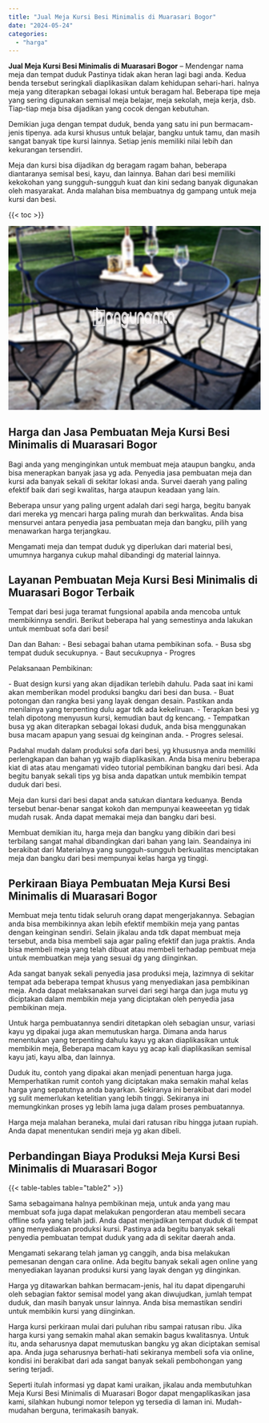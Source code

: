 ```yaml
---
title: "Jual Meja Kursi Besi Minimalis di Muarasari Bogor"
date: "2024-05-24"
categories: 
  - "harga"
---
```


**Jual Meja Kursi Besi Minimalis di Muarasari Bogor** – Mendengar nama meja dan tempat duduk Pastinya tidak akan heran lagi bagi anda. Kedua benda tersebut seringkali diaplikasikan dalam kehidupan sehari-hari. halnya meja yang diterapkan sebagai lokasi untuk beragam hal. Beberapa tipe meja yang sering digunakan semisal meja belajar, meja sekolah, meja kerja, dsb. Tiap-tiap meja bisa dijadikan yang cocok dengan kebutuhan.

Demikian juga dengan tempat duduk, benda yang satu ini pun bermacam-jenis tipenya. ada kursi khusus untuk belajar, bangku untuk tamu, dan masih sangat banyak tipe kursi lainnya. Setiap jenis memiliki nilai lebih dan kekurangan tersendiri.

Meja dan kursi bisa dijadikan dg beragam ragam bahan, beberapa diantaranya semisal besi, kayu, dan lainnya. Bahan dari besi memiliki kekokohan yang sungguh-sungguh kuat dan kini sedang banyak digunakan oleh masyarakat. Anda malahan bisa membuatnya dg gampang untuk meja kursi dan besi.

{{< toc >}}

![Jual Meja Kursi Besi Minimalis di Muarasari Bogor](/images/jual-meja-besi-murah27.png)

## Harga dan Jasa Pembuatan Meja Kursi Besi Minimalis di Muarasari Bogor

Bagi anda yang menginginkan untuk membuat meja ataupun bangku, anda bisa menerapkan banyak jasa yg ada. Penyedia jasa pembuatan meja dan kursi ada banyak sekali di sekitar lokasi anda. Survei daerah yang paling efektif baik dari segi kwalitas, harga ataupun keadaan yang lain.

Beberapa unsur yang paling urgent adalah dari segi harga, begitu banyak dari mereka yg mencari harga paling murah dan berkwalitas. Anda bisa mensurvei antara penyedia jasa pembuatan meja dan bangku, pilih yang menawarkan harga terjangkau.

Mengamati meja dan tempat duduk yg diperlukan dari material besi, umumnya harganya cukup mahal dibandingi dg material lainnya.

## Layanan Pembuatan Meja Kursi Besi Minimalis di Muarasari Bogor Terbaik

Tempat dari besi juga teramat fungsional apabila anda mencoba untuk membikinnya sendiri. Berikut beberapa hal yang semestinya anda lakukan untuk membuat sofa dari besi!

Dan dan Bahan: - Besi sebagai bahan utama pembikinan sofa. - Busa sbg tempat duduk secukupnya. - Baut secukupnya - Progres

Pelaksanaan Pembikinan:

\- Buat design kursi yang akan dijadikan terlebih dahulu. Pada saat ini kami akan memberikan model produksi bangku dari besi dan busa. - Buat potongan dan rangka besi yang layak dengan desain. Pastikan anda menilainya yang terpenting dulu agar tdk ada kekeliruan. - Terapkan besi yg telah dipotong menyusun kursi, kemudian baut dg kencang. - Tempatkan busa yg akan diterapkan sebagai lokasi duduk, anda bisa menggunakan busa macam apapun yang sesuai dg keinginan anda. - Progres selesai.

Padahal mudah dalam produksi sofa dari besi, yg khususnya anda memiliki perlengkapan dan bahan yg wajib diaplikasikan. Anda bisa meniru beberapa kiat di atas atau mengamati video tutorial pembikinan bangku dari besi. Ada begitu banyak sekali tips yg bisa anda dapatkan untuk membikin tempat duduk dari besi.

Meja dan kursi dari besi dapat anda satukan diantara keduanya. Benda tersebut benar-benar sangat kokoh dan mempunyai keaweeetan yg tidak mudah rusak. Anda dapat memakai meja dan bangku dari besi.

Membuat demikian itu, harga meja dan bangku yang dibikin dari besi terbilang sangat mahal dibandingkan dari bahan yang lain. Seandainya ini berakibat dari Materialnya yang sungguh-sungguh berkualitas menciptakan meja dan bangku dari besi mempunyai kelas harga yg tinggi.

## Perkiraan Biaya Pembuatan Meja Kursi Besi Minimalis di Muarasari Bogor

Membuat meja tentu tidak seluruh orang dapat mengerjakannya. Sebagian anda bisa membikinnya akan lebih efektif membikin meja yang pantas dengan keinginan sendiri. Selain jikalau anda tdk dapat membuat meja tersebut, anda bisa membeli saja agar paling efektif dan juga praktis. Anda bisa membeli meja yang telah dibuat atau membeli terhadap pembuat meja untuk membuatkan meja yang sesuai dg yang diinginkan.

Ada sangat banyak sekali penyedia jasa produksi meja, lazimnya di sekitar tempat ada beberapa tempat khusus yang menyediakan jasa pembikinan meja. Anda dapat melaksanakan survei dari segi harga dan juga mutu yg diciptakan dalam membikin meja yang diciptakan oleh penyedia jasa pembikinan meja.

Untuk harga pembuatannya sendiri ditetapkan oleh sebagian unsur, variasi kayu yg dipakai juga akan memutuskan harga. Dimana anda harus menentukan yang terpenting dahulu kayu yg akan diaplikasikan untuk membikin meja, Beberapa macam kayu yg acap kali diaplikasikan semisal kayu jati, kayu alba, dan lainnya.

Duduk itu, contoh yang dipakai akan menjadi penentuan harga juga. Memperhatikan rumit contoh yang diciptakan maka semakin mahal kelas harga yang sepatutnya anda bayarkan. Sekiranya ini berakibat dari model yg sulit memerlukan ketelitian yang lebih tinggi. Sekiranya ini memungkinkan proses yg lebih lama juga dalam proses pembuatannya.

Harga meja malahan beraneka, mulai dari ratusan ribu hingga jutaan rupiah. Anda dapat menentukan sendiri meja yg akan dibeli.

## Perbandingan Biaya Produksi Meja Kursi Besi Minimalis di Muarasari Bogor

{{< table-tables table="table2" >}}

Sama sebagaimana halnya pembikinan meja, untuk anda yang mau membuat sofa juga dapat melakukan pengorderan atau membeli secara offline sofa yang telah jadi. Anda dapat menjadikan tempat duduk di tempat yang menyediakan produksi kursi. Pastinya ada begitu banyak sekali penyedia pembuatan tempat duduk yang ada di sekitar daerah anda.

Mengamati sekarang telah jaman yg canggih, anda bisa melakukan pemesanan dengan cara online. Ada begitu banyak sekali agen online yang menyediakan layanan produksi kursi yang layak dengan yg diinginkan.

Harga yg ditawarkan bahkan bermacam-jenis, hal itu dapat dipengaruhi oleh sebagian faktor semisal model yang akan diwujudkan, jumlah tempat duduk, dan masih banyak unsur lainnya. Anda bisa memastikan sendiri untuk membikin kursi yang diinginkan.

Harga kursi perkiraan mulai dari puluhan ribu sampai ratusan ribu. Jika harga kursi yang semakin mahal akan semakin bagus kwalitasnya. Untuk itu, anda seharusnya dapat memutuskan bangku yg akan diciptakan semisal apa. Anda juga seharusnya berhati-hati sekiranya membeli sofa via online, kondisi ini berakibat dari ada sangat banyak sekali pembohongan yang sering terjadi.

Seperti itulah informasi yg dapat kami uraikan, jikalau anda membutuhkan Meja Kursi Besi Minimalis di Muarasari Bogor dapat mengaplikasikan jasa kami, silahkan hubungi nomor telepon yg tersedia di laman ini. Mudah-mudahan berguna, terimakasih banyak.
